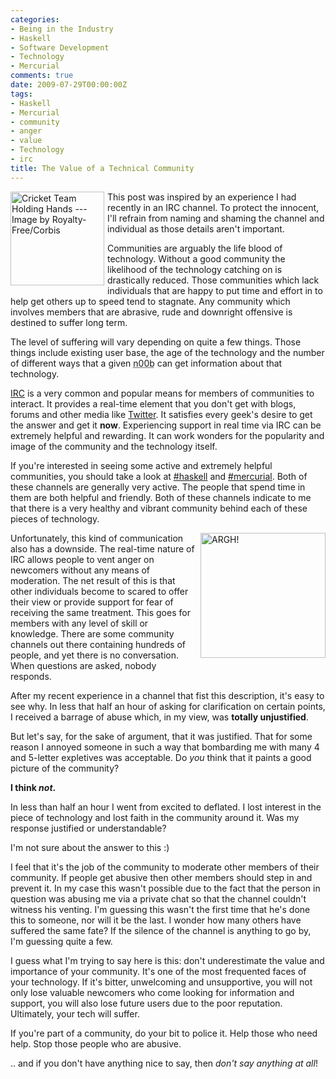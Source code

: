```yaml
---
categories:
- Being in the Industry
- Haskell
- Software Development
- Technology
- Mercurial
comments: true
date: 2009-07-29T00:00:00Z
tags:
- Haskell
- Mercurial
- community
- anger
- value
- Technology
- irc
title: The Value of a Technical Community
---
```


<a href="/uploads/2009/07/community.jpg" rel="lightbox" title="Cricket Team Holding Hands --- Image by  Royalty-Free/Corbis"><img src="/uploads/2009/07/community.jpg" alt="Cricket Team Holding Hands --- Image by  Royalty-Free/Corbis" title="Cricket Team Holding Hands --- Image by  Royalty-Free/Corbis" width="150" style="float: left; margin-right: 5px; margin-bottom: 5px;" /></a>This post was inspired by an experience I had recently in an IRC channel. To protect the innocent, I'll refrain from naming and shaming the channel and individual as those details aren't important.

Communities are arguably the life blood of technology. Without a good community the likelihood of the technology catching on is drastically reduced. Those communities which lack individuals that are happy to put time and effort in to help get others up to speed tend to stagnate. Any community which involves members that are abrasive, rude and downright offensive is destined to suffer long term.

<!--more-->

The level of suffering will vary depending on quite a few things. Those things include existing user base, the age of the technology and the number of different ways that a given <acronym title="New person">n00b</acronym> can get information about that technology.

<a href="http://en.wikipedia.org/wiki/Internet_Relay_Chat" title="IRC">IRC</a> is a very common and popular means for members of communities to interact. It provides a real-time element that you don't get with blogs, forums and other media like <a href="http://twitter.com/" title="Twitter">Twitter</a>. It satisfies every geek's desire to get the answer and get it <strong>now</strong>. Experiencing support in real time via IRC can be extremely helpful and rewarding. It can work wonders for the popularity and image of the community and the technology itself.

If you're interested in seeing some active and extremely helpful communities, you should take a look at <a href="irc://chat.freenode.net/haskell" title="#haskell on freenode">#haskell</a> and <a href="irc://chat.freenode.net/mercurial" title="#mercurial on freenode">#mercurial</a>. Both of these channels are generally very active. The people that spend time in them are both helpful and friendly. Both of these channels indicate to me that there is a very healthy and vibrant community behind each of these pieces of technology.

<a href="/uploads/2009/07/anger.jpg" title="ARGH!" rel="lightbox"><img src="/uploads/2009/07/anger.jpg" width="200" alt="ARGH!" title="ARGH!" style="float: right; margin-left: 5px; margin-bottom: 5px;"/></a>
Unfortunately, this kind of communication also has a downside. The real-time nature of IRC allows people to vent anger on newcomers without any means of moderation. The net result of this is that other individuals become to scared to offer their view or provide support for fear of receiving the same treatment. This goes for members with any level of skill or knowledge. There are some community channels out there containing hundreds of people, and yet there is no conversation. When questions are asked, nobody responds.

After my recent experience in a channel that fist this description, it's easy to see why. In less that half an hour of asking for clarification on certain points, I received a barrage of abuse which, in my view, was <strong>totally unjustified</strong>.

But let's say, for the sake of argument, that it was justified. That for some reason I annoyed someone in such a way that bombarding me with many 4 and 5-letter expletives was acceptable. Do <em>you</em> think that it paints a good picture of the community?

<strong>I think <em>not</em>.</strong>

In less than half an hour I went from excited to deflated. I lost interest in the piece of technology and lost faith in the community around it. Was my response justified or understandable?

I'm not sure about the answer to this :)

I feel that it's the job of the community to moderate other members of their community. If people get abusive then other members should step in and prevent it. In my case this wasn't possible due to the fact that the person in question was abusing me via a private chat so that the channel couldn't witness his venting. I'm guessing this wasn't the first time that he's done this to someone, nor will it be the last. I wonder how many others have suffered the same fate? If the silence of the channel is anything to go by, I'm guessing quite a few.

I guess what I'm trying to say here is this: don't underestimate the value and importance of your community. It's one of the most frequented faces of your technology. If it's bitter, unwelcoming and unsupportive, you will not only lose valuable newcomers who come looking for information and support, you will also lose future users due to the poor reputation. Ultimately, your tech will suffer.

If you're part of a community, do your bit to police it. Help those who need help. Stop those people who are abusive.

.. and if you don't have anything nice to say, then <em>don't say anything at all</em>!

<!--adsense-->
